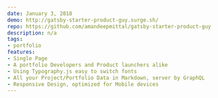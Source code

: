 ```yaml
---
date: January 3, 2018
demo: http://gatsby-starter-product-guy.surge.sh/
repo: https://github.com/amandeepmittal/gatsby-starter-product-guy
description: n/a
tags:
- portfolio
features:
- Single Page
- A portfolio Developers and Product launchers alike
- Using Typography.js easy to switch fonts
- All your Project/Portfolio Data in Markdown, server by GraphQL
- Responsive Design, optimized for Mobile devices
---
```

